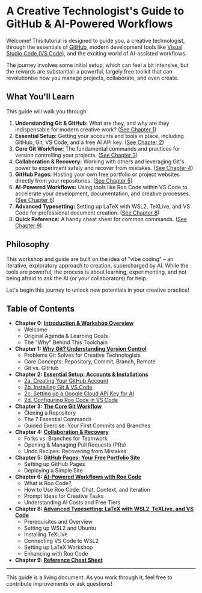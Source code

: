 # A Creative Technologist's Guide to GitHub & AI-Powered Workflows

Welcome! This tutorial is designed to guide you, a creative technologist, through the essentials of [GitHub](https://github.com), modern development tools like [Visual Studio Code (VS Code)](https://code.visualstudio.com/), and the exciting world of AI-assisted workflows.

The journey involves some initial setup, which can feel a bit intensive, but the rewards are substantial: a powerful, largely free toolkit that can revolutionise how you manage projects, collaborate, and even create.

## What You'll Learn

This guide will walk you through:

1.  **Understanding Git & GitHub:** What are they, and why are they indispensable for modern creative work? ([See Chapter 1](./01_why_git.md))
2.  **Essential Setup:** Getting your accounts and tools in place, including GitHub, Git, VS Code, and a free AI API key. ([See Chapter 2](./02_setup_overview.md))
3.  **Core Git Workflow:** The fundamental commands and practices for version controlling your projects. ([See Chapter 3](./03_core_workflow.md))
4.  **Collaboration & Recovery:** Working with others and leveraging Git's power to experiment safely and recover from mistakes. ([See Chapter 4](./04_collaboration_recovery.md))
5.  **GitHub Pages:** Hosting your own free portfolio or project websites directly from your repositories. ([See Chapter 5](./05_github_pages.md))
6.  **AI-Powered Workflows:** Using tools like Roo Code within VS Code to accelerate your development, documentation, and creative processes. ([See Chapter 6](./06_ai_workflows_roo_code.md))
7.  **Advanced Typesetting:** Setting up LaTeX with WSL2, TeXLive, and VS Code for professional document creation. ([See Chapter 8](./08_latex_wsl_vscode.md))
8.  **Quick Reference:** A handy cheat sheet for common commands. ([See Chapter 9](./09_cheat_sheet.md))

## Philosophy

This workshop and guide are built on the idea of "vibe coding" – an iterative, exploratory approach to creation, supercharged by AI. While the tools are powerful, the process is about learning, experimenting, and not being afraid to ask the AI (or your collaborators) for help.

Let's begin this journey to unlock new potentials in your creative practice!

## Table of Contents

*   **Chapter 0: [Introduction & Workshop Overview](./00_introduction.md)**
    *   Welcome
    *   Original Agenda & Learning Goals
    *   The "Why" Behind This Toolchain
*   **Chapter 1: [Why Git? Understanding Version Control](./01_why_git.md)**
    *   Problems Git Solves for Creative Technologists
    *   Core Concepts: Repository, Commit, Branch, Remote
    *   Git vs. GitHub
*   **Chapter 2: [Essential Setup: Accounts & Installations](./02_setup_overview.md)**
    *   [2a. Creating Your GitHub Account](./02_a_github_account.md)
    *   [2b. Installing Git & VS Code](./02_b_install_git_vscode.md)
    *   [2c. Setting up a Google Cloud API Key for AI](./02_c_gcp_api_key.md)
    *   [2d. Configuring Roo Code in VS Code](./02_d_roo_code_config.md)
*   **Chapter 3: [The Core Git Workflow](./03_core_workflow.md)**
    *   Cloning a Repository
    *   The 7 Essential Commands
    *   Guided Exercise: Your First Commits and Branches
*   **Chapter 4: [Collaboration & Recovery](./04_collaboration_recovery.md)**
    *   Forks vs. Branches for Teamwork
    *   Opening & Managing Pull Requests (PRs)
    *   Undo Recipes: Recovering from Mistakes
*   **Chapter 5: [GitHub Pages: Your Free Portfolio Site](./05_github_pages.md)**
    *   Setting up GitHub Pages
    *   Deploying a Simple Site
*   **Chapter 6: [AI-Powered Workflows with Roo Code](./06_ai_workflows_roo_code.md)**
    *   What is Roo Code?
    *   How to Use Roo Code: Chat, Context, and Iteration
    *   Prompt Ideas for Creative Tasks
    *   Understanding AI Costs and Free Tiers
*   **Chapter 8: [Advanced Typesetting: LaTeX with WSL2, TeXLive, and VS Code](./08_latex_wsl_vscode.md)**
    *   Prerequisites and Overview
    *   Setting up WSL2 and Ubuntu
    *   Installing TeXLive
    *   Connecting VS Code to WSL2
    *   Setting up LaTeX Workshop
    *   Enhancing with Roo Code
*   **Chapter 9: [Reference Cheat Sheet](./09_cheat_sheet.md)**

---

This guide is a living document. As you work through it, feel free to contribute improvements or ask questions!